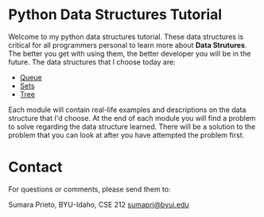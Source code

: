 # Python Data Structures Tutorial

Welcome to my python data structures tutorial. These data structures is critical for all programmers personal to learn more about **Data Strutures**. The better you get with using them, the better developer you will be in the future. The data structures that I choose today are:
- [Queue](queue.md)
- [Sets](sets.md)
- [Tree](tree.md)

Each module will contain real-life examples and descriptions on the data structure that I'd choose. At the end of each module you will find a problem to solve regarding the data structure learned. There will be a solution to the problem that you can look at after you have attempted the problem first.


# **Contact**
For questions or comments, please send them to:

Sumara Prieto, BYU-Idaho, CSE 212
sumapri@byui.edu

